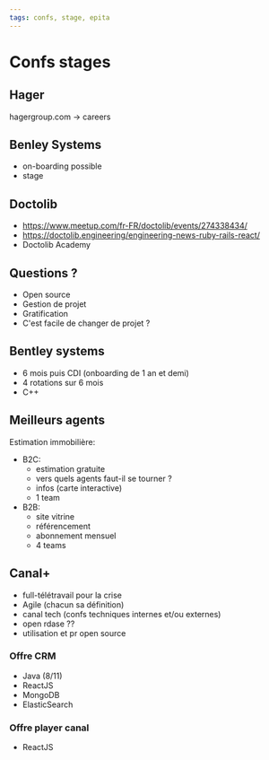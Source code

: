 ```yaml
---
tags: confs, stage, epita
---
```


# Confs stages

## Hager
hagergroup.com -> careers

## Benley Systems
- on-boarding possible
- stage

## Doctolib
- https://www.meetup.com/fr-FR/doctolib/events/274338434/
- https://doctolib.engineering/engineering-news-ruby-rails-react/
- Doctolib Academy


## Questions ?
-  Open source
-  Gestion de projet
-  Gratification
-  C'est facile de changer de projet ?

## Bentley systems
- 6 mois puis CDI (onboarding de 1 an et demi)
- 4 rotations sur 6 mois
- C++

## Meilleurs agents
Estimation immobilière:
- B2C:
    - estimation gratuite
    - vers quels agents faut-il se tourner ?
    - infos (carte interactive)
    - 1 team
- B2B:
    - site vitrine
    - référencement
    - abonnement mensuel
    - 4 teams

## Canal+

- full-télétravail pour la crise
- Agile (chacun sa définition)
- canal tech (confs techniques internes et/ou externes)
- open rdase ??
- utilisation et pr open source

### Offre CRM
- Java (8/11)
- ReactJS
- MongoDB
- ElasticSearch

### Offre player canal
- ReactJS

## 


